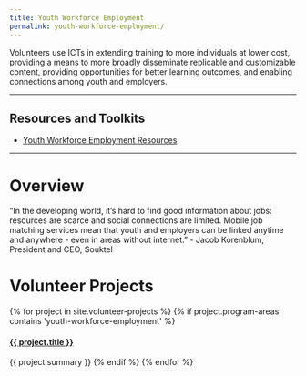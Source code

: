 ```yaml
---
title: Youth Workforce Employment
permalink: youth-workforce-employment/
---
```


<p class="lead">Volunteers use ICTs in extending training to more individuals at lower cost, providing a means to more broadly disseminate replicable and customizable content, providing opportunities for better learning outcomes, and enabling connections among youth and employers.</p>



___



## Resources and Toolkits

- [Youth Workforce Employment Resources](#youth-workforce-employment/resources/)


___



# Overview

“In the developing world, it’s hard to find good information about jobs: resources are scarce and social connections are limited. Mobile job matching services mean that youth and employers can be linked anytime and anywhere - even in areas without internet.” - Jacob Korenblum, President and CEO, Souktel



# Volunteer Projects

{% for project in site.volunteer-projects %}
{% if project.program-areas contains 'youth-workforce-employment' %}
#### [{{ project.title }}]({{project.url}})
{{ project.summary }}
{% endif %}
{% endfor %}